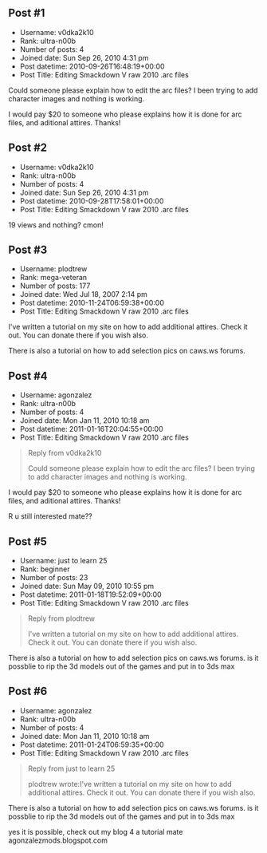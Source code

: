 ## Post #1
- Username: v0dka2k10
- Rank: ultra-n00b
- Number of posts: 4
- Joined date: Sun Sep 26, 2010 4:31 pm
- Post datetime: 2010-09-26T16:48:19+00:00
- Post Title: Editing Smackdown V raw 2010 .arc files

Could someone please explain how to edit the arc files? I been trying to add character images and nothing is working. 

I would pay $20 to someone who please explains how it is done for arc files, and aditional attires. Thanks!
## Post #2
- Username: v0dka2k10
- Rank: ultra-n00b
- Number of posts: 4
- Joined date: Sun Sep 26, 2010 4:31 pm
- Post datetime: 2010-09-28T17:58:01+00:00
- Post Title: Editing Smackdown V raw 2010 .arc files

19 views and nothing? cmon!
## Post #3
- Username: plodtrew
- Rank: mega-veteran
- Number of posts: 177
- Joined date: Wed Jul 18, 2007 2:14 pm
- Post datetime: 2010-11-24T06:59:38+00:00
- Post Title: Editing Smackdown V raw 2010 .arc files

I've written a tutorial on my site on how to add additional attires. Check it out. You can donate there if you wish also. 

There is also a tutorial on how to add selection pics on caws.ws forums.
## Post #4
- Username: agonzalez
- Rank: ultra-n00b
- Number of posts: 4
- Joined date: Mon Jan 11, 2010 10:18 am
- Post datetime: 2011-01-16T20:04:55+00:00
- Post Title: Editing Smackdown V raw 2010 .arc files

> Reply from v0dka2k10
>
> Could someone please explain how to edit the arc files? I been trying to add character images and nothing is working. 

I would pay $20 to someone who please explains how it is done for arc files, and aditional attires. Thanks!

R u still interested mate??
## Post #5
- Username: just to learn 25
- Rank: beginner
- Number of posts: 23
- Joined date: Sun May 09, 2010 10:55 pm
- Post datetime: 2011-01-18T19:52:09+00:00
- Post Title: Editing Smackdown V raw 2010 .arc files

> Reply from plodtrew
>
> I've written a tutorial on my site on how to add additional attires. Check it out. You can donate there if you wish also. 

There is also a tutorial on how to add selection pics on caws.ws forums.
is it possblie to rip the 3d models out of the games and put in to 3ds max
## Post #6
- Username: agonzalez
- Rank: ultra-n00b
- Number of posts: 4
- Joined date: Mon Jan 11, 2010 10:18 am
- Post datetime: 2011-01-24T06:59:35+00:00
- Post Title: Editing Smackdown V raw 2010 .arc files

> Reply from just to learn 25
>
> plodtrew wrote:I've written a tutorial on my site on how to add additional attires. Check it out. You can donate there if you wish also. 

There is also a tutorial on how to add selection pics on caws.ws forums.
is it possblie to rip the 3d models out of the games and put in to 3ds max

yes it is possible, check out my blog 4 a tutorial mate agonzalezmods.blogspot.com
